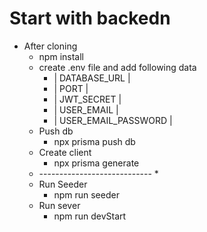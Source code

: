 # Start with backedn

- After cloning
  - npm install
  - create .env file and add following data
    - | DATABASE_URL |
    - | PORT |
    - | JWT_SECRET |
    - | USER_EMAIL |
    - | USER_EMAIL_PASSWORD |
  - Push db
    - npx prisma push db
  - Create client
    - npx prisma generate
  * ---------------------------- \*
  - Run Seeder
    - npm run seeder
  - Run sever
    - npm run devStart
